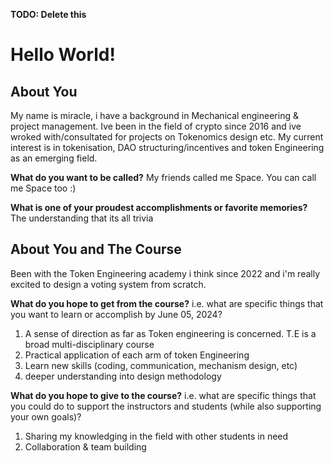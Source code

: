 **TODO: Delete this**

# Hello World!

## About You
My name is miracle, i have a background in Mechanical engineering & project management. Ive been in the field of crypto since 2016 and ive wroked with/consultated for projects on Tokenomics design etc. My current interest is in tokenisation, DAO structuring/incentives and token Engineering as an emerging field.

**What do you want to be called?** 
My friends called me Space. You can call me Space too :)

**What is one of your proudest accomplishments or favorite memories?** 
The understanding that its all trivia

## About You and The Course
Been with the Token Engineering academy i think since 2022 and i'm really excited to design a voting system from scratch.

**What do you hope to get from the course?** i.e. what are specific things that you want to learn or accomplish by June 05, 2024?
1. A sense of direction as far as Token engineering is concerned. T.E is a broad multi-disciplinary course
2. Practical application of each arm of token Engineering
3. Learn new skills (coding, communication, mechanism design, etc)
4. deeper understanding into design methodology

**What do you hope to give to the course?** i.e. what are specific things that you could do to support the instructors and students (while also supporting your own goals)?
1. Sharing my knowledging in the field with other students in need
2. Collaboration & team building

